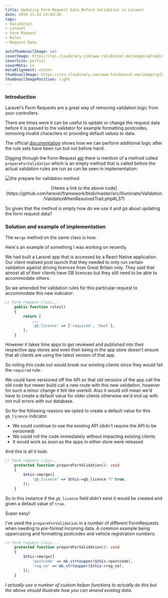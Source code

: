 ```yaml
---
title: Updating Form Request Data Before Validation in Laravel
date: 2019-11-24 22:03:20
tags:
- Validation
- Laravel
- Form Request
- Rules
- Request Data

autoThumbnailImage: yes
coverImage: https://res.cloudinary.com/www-talvbansal-me/image/upload/c_scale,w_1600/v1574634761/posts/naples-monument.jpg
coverSize: partial
coverMeta: in
metaAlignment: center
thumbnailImage: https://res.cloudinary.com/www-talvbansal-me/image/upload/c_scale,w_280/v1574634761/posts/naples-monument.jpg
thumbnailImagePosition: right
---
```

### Introduction 
Laravel's Form Requests are a great way of removing validation logic from your controllers. 

There are times were it can be useful to update or change the request data before it is passed to the validator for example formatting postcodes, removing invalid characters or providing default values to data.

The official [documentation](https://laravel.com/docs/master/validation#form-request-validation) shows how we can perform additional logic after the rule sets have been run but not before hand.

Digging through the Form Request [api](https://laravel.com/api/master/Illuminate/Foundation/Http/FormRequest.html#method_prepareForValidation) there is mention of a method called `prepareForValidation` which is an empty method that is called before the actual validation rules are run as can be seen in implementation:

![the prepare for validation method](https://res.cloudinary.com/www-talvbansal-me/image/upload/v1574425624/posts/prepare-for-validation.png)

<div style="text-align: center">[Heres a link to the above code](https://github.com/laravel/framework/blob/master/src/Illuminate/Validation/ValidatesWhenResolvedTrait.php#L37)
</div>

So given that the method is empty how do we use it and go about updating the form request data?

<!-- more -->

### Solution and example of implementation

The `merge` method on the same class is how.

Here's an example of something I was working on recently. 

We had built a Laravel app that is accessed by a React Native application. Our client realised post launch that they needed to only run certain validation against driving licences from Great Britain only. They said that almost all of their clients have GB licences but they still need to be able to accommodate others.

So we amended the validation rules for this particular request to accommodate this new indicator:
```php
// Form request class...
    public function rules()
    {
        return [
            ...
            'gb_licence' => ['required', 'bool'],
        ];
    }
```

However it takes time apps to get reviewed and published into their respective app stores and even then being in the app store doesn't ensure that all clients are using the latest version of that app.

So rolling this code out would break our existing clients since they would fail the `required` rule. 

We could have versioned off the API so that old versions of the app call the old code but newer build call a new route with this new validation, however for such a minor change it felt like overkill. Also it would still mean we'd have to create a default value for older clients otherwise we'd end up with not null errors with our database.

So for the following reasons we opted to create a default value for this `gb_licence` indicator. 

- We could continue to use the existing API (didn't require the API to be versioned)
- We could roll the code immediately without impacting existing clients
- It would work as soon as the apps in either store were released

And this is all it took:
```php
// Form request class...
    protected function prepareForValidation(): void
    {
        $this->merge([
            'gb_licence' => $this->gb_licence ?? true,
        ]);
    }
```

So in this instance if the `gb_licence` field didn't exist it would be created and given a default value of `true`.

Super easy!

I've used the `prepareForValidation` in a number of different FormRequests when needing to pre-format incoming data. A common example being uppercasing and formatting postcodes and vehicle registration numbers:

```php
// Form request class...
    protected function prepareForValidation(): void
    {
        $this->merge([
            'postcode' => mb_strtoupper($this->postcode),
            'reg_no' => mb_strtoupper($this->reg_no),
        ]);
    }
```

*I actually use a number of custom helper functions to actually do this but the above should illustrate how you can amend existing data.*


